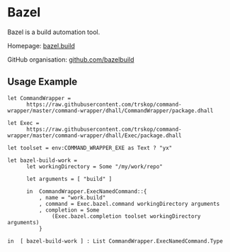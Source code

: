 # Bazel

Bazel is a build automation tool.

Homepage: [bazel.build](https://bazel.build/)

GitHub organisation: [github.com/bazelbuild](https://github.com/bazelbuild)


## Usage Example

```Dhall
let CommandWrapper =
      https://raw.githubusercontent.com/trskop/command-wrapper/master/command-wrapper/dhall/CommandWrapper/package.dhall

let Exec =
      https://raw.githubusercontent.com/trskop/command-wrapper/master/command-wrapper/dhall/Exec/package.dhall

let toolset = env:COMMAND_WRAPPER_EXE as Text ? "yx"

let bazel-build-work =
      let workingDirectory = Some "/my/work/repo"

      let arguments = [ "build" ]

      in  CommandWrapper.ExecNamedCommand::{
          , name = "work.build"
          , command = Exec.bazel.command workingDirectory arguments
          , completion = Some
              (Exec.bazel.completion toolset workingDirectory arguments)
          }

in  [ bazel-build-work ] : List CommandWrapper.ExecNamedCommand.Type
```

